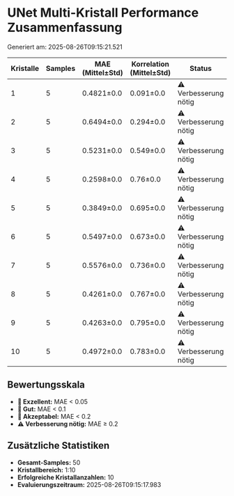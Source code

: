 # UNet Multi-Kristall Performance Zusammenfassung

Generiert am: 2025-08-26T09:15:21.521

| Kristalle | Samples | MAE (Mittel±Std) | Korrelation (Mittel±Std) | Status |
|-----------|---------|------------------|--------------------------|--------|
| 1 | 5 | 0.4821±0.0 | 0.091±0.0 | ⚠️ Verbesserung nötig |
| 2 | 5 | 0.6494±0.0 | 0.294±0.0 | ⚠️ Verbesserung nötig |
| 3 | 5 | 0.5231±0.0 | 0.549±0.0 | ⚠️ Verbesserung nötig |
| 4 | 5 | 0.2598±0.0 | 0.76±0.0 | ⚠️ Verbesserung nötig |
| 5 | 5 | 0.3849±0.0 | 0.695±0.0 | ⚠️ Verbesserung nötig |
| 6 | 5 | 0.5497±0.0 | 0.673±0.0 | ⚠️ Verbesserung nötig |
| 7 | 5 | 0.5576±0.0 | 0.736±0.0 | ⚠️ Verbesserung nötig |
| 8 | 5 | 0.4261±0.0 | 0.767±0.0 | ⚠️ Verbesserung nötig |
| 9 | 5 | 0.4263±0.0 | 0.795±0.0 | ⚠️ Verbesserung nötig |
| 10 | 5 | 0.4972±0.0 | 0.783±0.0 | ⚠️ Verbesserung nötig |

## Bewertungsskala
- **🥇 Exzellent:** MAE < 0.05
- **🥈 Gut:** MAE < 0.1
- **🥉 Akzeptabel:** MAE < 0.2
- **⚠️ Verbesserung nötig:** MAE ≥ 0.2

## Zusätzliche Statistiken

- **Gesamt-Samples:** 50
- **Kristallbereich:** 1:10
- **Erfolgreiche Kristallanzahlen:** 10
- **Evaluierungszeitraum:** 2025-08-26T09:15:17.983
